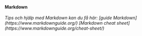 #### Markdown

<i class="fas fa-shoe-prints fa-sm">
Tips och hjälp med Markdown kan du få här:  
[guide Markdown](https://www.markdownguide.org/)  
[Markdown cheat sheet](https://www.markdownguide.org/cheat-sheet/)
</i>

